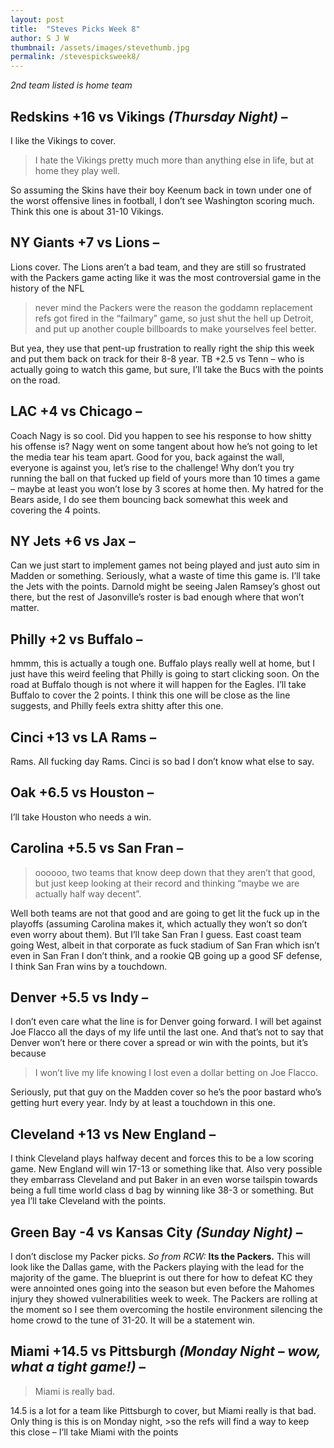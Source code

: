```yaml
---
layout: post
title:  "Steves Picks Week 8"
author: S J W
thumbnail: /assets/images/stevethumb.jpg
permalink: /stevespicksweek8/
---
```

*2nd team listed is home team*

## **Redskins +16 vs Vikings** *(Thursday Night)* – 
I like the Vikings to cover. 
>I hate the Vikings pretty much more than anything else in life, but at home they play well.

So assuming the Skins have their boy Keenum back in town under one of the worst offensive lines in football, I don’t see Washington scoring much. Think this one is about 31-10 Vikings. 

## **NY Giants +7 vs Lions** – 
Lions cover. The Lions aren’t a bad team, and they are still so frustrated with the Packers game acting like it was the most controversial game in the history of the NFL 

>never mind the Packers were the reason the goddamn replacement refs got fired in the “failmary” game, so just shut the hell up Detroit, and put up another couple billboards to make yourselves feel better. 

But yea, they use that pent-up frustration to really right the ship this week and put them back on track for their 8-8 year.
TB +2.5 vs Tenn – who is actually going to watch this game, but sure, I’ll take the Bucs with the points on the road.

## **LAC +4 vs Chicago** – 
Coach Nagy is so cool. Did you happen to see his response to how shitty his offense is? Nagy went on some tangent about how he’s not going to let the media tear his team apart. Good for you, back against the wall, everyone is against you, let’s rise to the challenge! Why don’t you try running the ball on that fucked up field of yours more than 10 times a game – maybe at least you won’t lose by 3 scores at home then. My hatred for the Bears aside, I do see them bouncing back somewhat this week and covering the 4 points.

## **NY Jets +6 vs Jax** – 
Can we just start to implement games not being played and just auto sim in Madden or something. Seriously, what a waste of time this game is. I’ll take the Jets with the points. Darnold might be seeing Jalen Ramsey’s ghost out there, but the rest of Jasonville’s roster is bad enough where that won’t matter.

## **Philly +2 vs Buffalo** – 
hmmm, this is actually a tough one. Buffalo plays really well at home, but I just have this weird feeling that Philly is going to start clicking soon. On the road at Buffalo though is not where it will happen for the Eagles. I’ll take Buffalo to cover the 2 points. I think this one will be close as the line suggests, and Philly feels extra shitty after this one.

## **Cinci +13 vs LA Rams** – 
Rams. All fucking day Rams. Cinci is so bad I don’t know what else to say.

## **Oak +6.5 vs Houston** – 
I’ll take Houston who needs a win. 

## **Carolina +5.5 vs San Fran** – 
>oooooo, two teams that know deep down that they aren’t that good,
but just keep looking at their record and thinking “maybe we are actually half way decent”. 

Well both teams are not that good and are going to get lit the fuck up in the playoffs (assuming Carolina makes it, which actually they won’t so don’t even worry about them). But I’ll take San Fran I guess. East coast team going West, albeit in that corporate as fuck stadium of San Fran which isn’t even in San Fran I don’t think, and a rookie QB going up a good SF defense, I think San Fran wins by a touchdown. 

## **Denver +5.5 vs Indy** – 
I don’t even care what the line is for Denver going forward. I will bet against Joe Flacco all the days of my life until the last one. And that’s not to say that Denver won’t here or there cover a spread or win with the points, but it’s because 

>I won’t live my life knowing I lost even a dollar betting on Joe Flacco. 

Seriously, put that guy on the Madden cover so he’s the poor bastard who’s getting hurt every year. Indy by at least a touchdown in this one.

## **Cleveland +13 vs New England** – 
I think Cleveland plays halfway decent and forces this to be a low scoring game. New England will win 17-13 or something like that. Also very possible they embarrass Cleveland and put Baker in an even worse tailspin towards being a full time world class d bag by winning like 38-3 or something. But yea I’ll take Cleveland with the points.

## **Green Bay -4 vs Kansas City** *(Sunday Night)* – 
I don’t disclose my Packer picks. *So from RCW:* **Its the Packers.** This will look like the Dallas game, with the Packers playing with the lead for the majority of the game. The blueprint is out there for how to defeat KC they were annointed ones going into the season but even before the Mahomes injury they showed vulnerabilities week to week.  The Packers are rolling at the moment so I see them overcoming the hostile environment silencing the home crowd to the tune of 31-20. It will be a statement win.

## **Miami +14.5 vs Pittsburgh** *(Monday Night – wow, what a tight game!)* –
>Miami is really bad. 

14.5 is a lot for a team like Pittsburgh to cover, but Miami really is that bad. Only thing is this is on Monday night, >so the refs will find a way to keep this close – I’ll take Miami with the points


